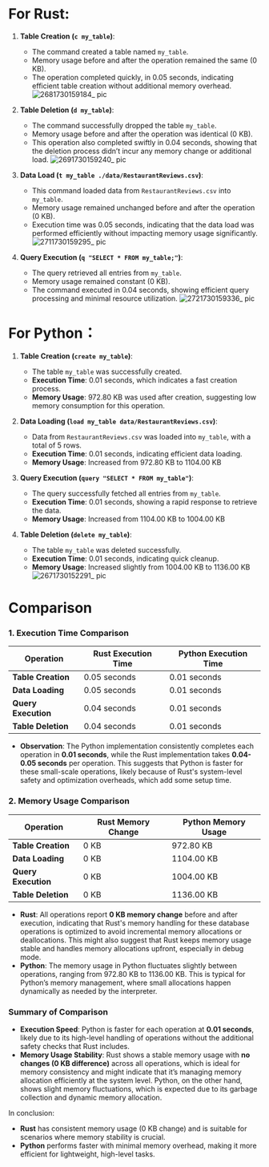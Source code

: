 # For Rust:

1. **Table Creation (`c my_table`)**:
   - The command created a table named `my_table`.
   - Memory usage before and after the operation remained the same (0 KB).
   - The operation completed quickly, in 0.05 seconds, indicating efficient table creation without additional memory overhead.
![2681730159184_ pic](https://github.com/user-attachments/assets/6644af42-de47-4bc8-b4b4-570dd393d075)

2. **Table Deletion (`d my_table`)**:
   - The command successfully dropped the table `my_table`.
   - Memory usage before and after the operation was identical (0 KB).
   - This operation also completed swiftly in 0.04 seconds, showing that the deletion process didn’t incur any memory change or additional load.
![2691730159240_ pic](https://github.com/user-attachments/assets/1a8376f7-c40a-45db-9af5-0a2613ac432f)

3. **Data Load (`t my_table ./data/RestaurantReviews.csv`)**:
   - This command loaded data from `RestaurantReviews.csv` into `my_table`.
   - Memory usage remained unchanged before and after the operation (0 KB).
   - Execution time was 0.05 seconds, indicating that the data load was performed efficiently without impacting memory usage significantly.
![2711730159295_ pic](https://github.com/user-attachments/assets/085ba046-df8c-4629-88d3-2a707810419f)

4. **Query Execution (`q "SELECT * FROM my_table;"`)**:
   - The query retrieved all entries from `my_table`.
   - Memory usage remained constant (0 KB).
   - The command executed in 0.04 seconds, showing efficient query processing and minimal resource utilization.
![2721730159336_ pic](https://github.com/user-attachments/assets/38defd02-d24b-49fe-88b8-d3d06d13006f)


# For Python：
1. **Table Creation (`create my_table`)**:
   - The table `my_table` was successfully created.
   - **Execution Time**: 0.01 seconds, which indicates a fast creation process.
   - **Memory Usage**: 972.80 KB was used after creation, suggesting low memory consumption for this operation.

2. **Data Loading (`load my_table data/RestaurantReviews.csv`)**:
   - Data from `RestaurantReviews.csv` was loaded into `my_table`, with a total of 5 rows.
   - **Execution Time**: 0.01 seconds, indicating efficient data loading.
   - **Memory Usage**: Increased from 972.80 KB to 1104.00 KB
3. **Query Execution (`query "SELECT * FROM my_table"`)**:
   - The query successfully fetched all entries from `my_table`.
   - **Execution Time**: 0.01 seconds, showing a rapid response to retrieve the data.
   - **Memory Usage**: Increased from 1104.00 KB to 1004.00 KB

4. **Table Deletion (`delete my_table`)**:
   - The table `my_table` was deleted successfully.
   - **Execution Time**: 0.01 seconds, indicating quick cleanup.
   - **Memory Usage**: Increased slightly from 1004.00 KB to 1136.00 KB
![2671730152291_ pic](https://github.com/user-attachments/assets/1335ffa9-e4b6-454c-b800-b4e91e54330a)

# Comparison
### 1. **Execution Time Comparison**

| Operation           | Rust Execution Time | Python Execution Time |
|---------------------|---------------------|------------------------|
| **Table Creation**  | 0.05 seconds        | 0.01 seconds          |
| **Data Loading**    | 0.05 seconds        | 0.01 seconds          |
| **Query Execution** | 0.04 seconds        | 0.01 seconds          |
| **Table Deletion**  | 0.04 seconds        | 0.01 seconds          |

- **Observation**: The Python implementation consistently completes each operation in **0.01 seconds**, while the Rust implementation takes **0.04-0.05 seconds** per operation. This suggests that Python is faster for these small-scale operations, likely because of Rust's system-level safety and optimization overheads, which add some setup time.

### 2. **Memory Usage Comparison**

| Operation           | Rust Memory Change | Python Memory Usage |
|---------------------|--------------------|----------------------|
| **Table Creation**  | 0 KB               | 972.80 KB           |
| **Data Loading**    | 0 KB               | 1104.00 KB          |
| **Query Execution** | 0 KB               | 1004.00 KB          |
| **Table Deletion**  | 0 KB               | 1136.00 KB          |

- **Rust**: All operations report **0 KB memory change** before and after execution, indicating that Rust's memory handling for these database operations is optimized to avoid incremental memory allocations or deallocations. This might also suggest that Rust keeps memory usage stable and handles memory allocations upfront, especially in debug mode.
- **Python**: The memory usage in Python fluctuates slightly between operations, ranging from 972.80 KB to 1136.00 KB. This is typical for Python’s memory management, where small allocations happen dynamically as needed by the interpreter.

### Summary of Comparison
- **Execution Speed**: Python is faster for each operation at **0.01 seconds**, likely due to its high-level handling of operations without the additional safety checks that Rust includes.
- **Memory Usage Stability**: Rust shows a stable memory usage with **no changes (0 KB difference)** across all operations, which is ideal for memory consistency and might indicate that it’s managing memory allocation efficiently at the system level. Python, on the other hand, shows slight memory fluctuations, which is expected due to its garbage collection and dynamic memory allocation.

In conclusion:
- **Rust** has consistent memory usage (0 KB change) and is suitable for scenarios where memory stability is crucial.
- **Python** performs faster with minimal memory overhead, making it more efficient for lightweight, high-level tasks.
